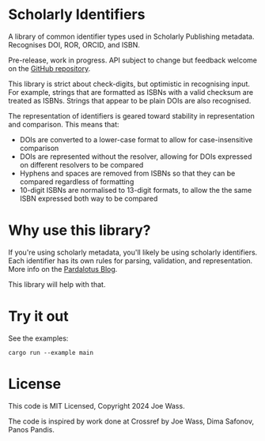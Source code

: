 # Scholarly Identifiers

A library of common identifier types used in Scholarly Publishing metadata. Recognises DOI, ROR, ORCID, and ISBN.

Pre-release, work in progress. API subject to change but feedback welcome on the [GitHub repository](https://github.com/Pardalotus/scholarly_identifiers).

This library is strict about check-digits, but optimistic in recognising input. For example, strings that are formatted as ISBNs with a valid checksum are treated as ISBNs. Strings that appear to be plain DOIs are also recognised.

The representation of identifiers is geared toward stability in representation and comparison. This means that:

 - DOIs are converted to a lower-case format to allow for case-insensitive comparison
 - DOIs are represented without the resolver, allowing for DOIs expressed on different resolvers to be compared
 - Hyphens and spaces are removed from ISBNs so that they can be compared regardless of formatting
 - 10-digit ISBNs are normalised to 13-digit formats, to allow the the same ISBN expressed both way to be compared

# Why use this library?

If you're using scholarly metadata, you'll likely be using scholarly
identifiers. Each identifier has its own rules for parsing, validation, and
representation. More info on the [Pardalotus Blog](https://pardalotus.tech/posts).

This library will help with that.

# Try it out

See the examples:

```
cargo run --example main
```

# License

This code is MIT Licensed, Copyright 2024 Joe Wass.

The code is inspired by work done at Crossref by Joe Wass, Dima Safonov, Panos Pandis.
